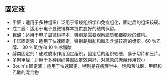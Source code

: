 ## 固定液
- 甲醛：适用于多种组织广泛用于常规组织学和免疫组化，固定后的组织较硬。
- 戊二醛：适用于电子显微镜样本提供良好的结构保留。
- 锇酸：适用于电子显微镜样本，特别是需要观察脂质和细胞膜的结构。
- 卡诺固定液：适用于快速固定，特别是脂肪和脂质含量较高的组织。60 ％乙醇、 30 ％氯仿和 10 ％冰醋酸
- 醇类固定剂：通过脱水作用固定组织，固定后的组织较硬，易于切片和压片。
- 多聚甲醛：适用于多种组织类型固定效果好，对抗原的掩蔽作用较小
- Bouin's 固定液：适用于快速固定，特别是在病理学中。饱和苦味酸、甲醛和乙酸的混合物